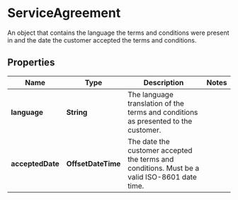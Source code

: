 

# ServiceAgreement

An object that contains the language the terms and conditions were present in and the date the customer accepted the terms and conditions.

## Properties

| Name | Type | Description | Notes |
|------------ | ------------- | ------------- | -------------|
|**language** | **String** | The language translation of the terms and conditions as presented to the customer. |  |
|**acceptedDate** | **OffsetDateTime** | The date the customer accepted the terms and conditions. Must be a valid ISO-8601 date time. |  |



